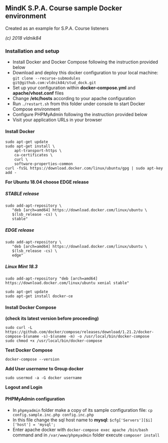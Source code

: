 ## MindK S.P.A. Course sample Docker environment

Created as an example for S.P.A. Course listeners

*(c) 2018 vldnik84*

### Installation and setup
- Install Docker and Docker Compose following the instruction provided below
- Download and deploy this docker configuration to your local machine: `git clone --recurse-submodules git@github.com:vldnik84/stud_dock.git`
- Set up your configuration within **docker-compose.yml** and **apache/vhost.conf** files
- Change **/etc/hosts** according to your apache configuration
- Run `./restart.sh` from this folder under console to start Docker Compose environment
- Configure PHPMyAdmin following the instruction provided below
- Visit your application URLs in your browser

#### Install Docker
```
sudo apt-get update
sudo apt-get install \
    apt-transport-https \
    ca-certificates \
    curl \
    software-properties-common
curl -fsSL https://download.docker.com/linux/ubuntu/gpg | sudo apt-key add -
```
**For Ubuntu 18.04 choose EDGE release**
##### STABLE release
```
sudo add-apt-repository \
   "deb [arch=amd64] https://download.docker.com/linux/ubuntu \
   $(lsb_release -cs) \
   stable"
```
##### EDGE release
```
sudo add-apt-repository \
   "deb [arch=amd64] https://download.docker.com/linux/ubuntu \
   $(lsb_release -cs) \
   edge"
```
##### Linux Mint 18.3
```
sudo add-apt-repository "deb [arch=amd64] https://download.docker.com/linux/ubuntu xenial stable"
```
```
sudo apt-get update
sudo apt-get install docker-ce
```

#### Install Docker Compose
**(check its latest version before proceeding)**
```
sudo curl -L https://github.com/docker/compose/releases/download/1.21.2/docker-compose-$(uname -s)-$(uname -m) -o /usr/local/bin/docker-compose
sudo chmod +x /usr/local/bin/docker-compose
```
**Test Docker Compose**
```
docker-compose --version
```
**Add User *username* to Group docker**
```
sudo usermod -a -G docker username
```
**Logout and Login**

#### PHPMyAdmin configuration
- In `phpmyadmin` folder make a copy of its sample configuration file: `cp config.sample.inc.php config.inc.php`
- In this file change the sql host name to **mysql**: `$cfg['Servers'][$i]['host'] = 'mysql';`
- Enter apache docker with `docker-compose exec apache /bin/bash` command and in `/var/www/phpmyadmin` folder execute `composer install`
